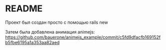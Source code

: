# README

Проект был создан просто с помощью rails new

Затем была добавлена анимация animejs: https://github.com/bauerone/animejs_example/commit/c5fd9dfacfb169152fb5fbe6195a1a353aa82aed
